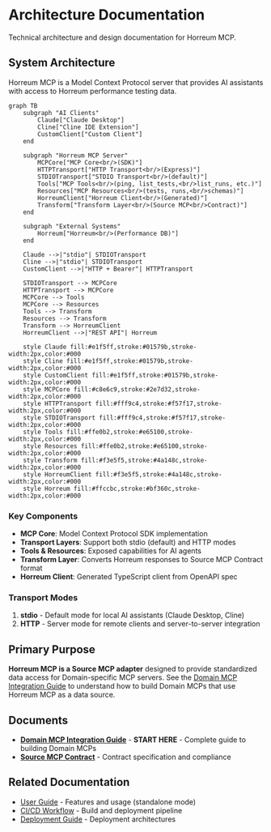 # Architecture Documentation

Technical architecture and design documentation for Horreum MCP.

## System Architecture

Horreum MCP is a Model Context Protocol server that provides AI assistants with
access to Horreum performance testing data.

```mermaid
graph TB
    subgraph "AI Clients"
        Claude["Claude Desktop"]
        Cline["Cline IDE Extension"]
        CustomClient["Custom Client"]
    end

    subgraph "Horreum MCP Server"
        MCPCore["MCP Core<br/>(SDK)"]
        HTTPTransport["HTTP Transport<br/>(Express)"]
        STDIOTransport["STDIO Transport<br/>(default)"]
        Tools["MCP Tools<br/>(ping, list_tests,<br/>list_runs, etc.)"]
        Resources["MCP Resources<br/>(tests, runs,<br/>schemas)"]
        HorreumClient["Horreum Client<br/>(Generated)"]
        Transform["Transform Layer<br/>(Source MCP<br/>Contract)"]
    end

    subgraph "External Systems"
        Horreum["Horreum<br/>(Performance DB)"]
    end

    Claude -->|"stdio"| STDIOTransport
    Cline -->|"stdio"| STDIOTransport
    CustomClient -->|"HTTP + Bearer"| HTTPTransport

    STDIOTransport --> MCPCore
    HTTPTransport --> MCPCore
    MCPCore --> Tools
    MCPCore --> Resources
    Tools --> Transform
    Resources --> Transform
    Transform --> HorreumClient
    HorreumClient -->|"REST API"| Horreum

    style Claude fill:#e1f5ff,stroke:#01579b,stroke-width:2px,color:#000
    style Cline fill:#e1f5ff,stroke:#01579b,stroke-width:2px,color:#000
    style CustomClient fill:#e1f5ff,stroke:#01579b,stroke-width:2px,color:#000
    style MCPCore fill:#c8e6c9,stroke:#2e7d32,stroke-width:2px,color:#000
    style HTTPTransport fill:#fff9c4,stroke:#f57f17,stroke-width:2px,color:#000
    style STDIOTransport fill:#fff9c4,stroke:#f57f17,stroke-width:2px,color:#000
    style Tools fill:#ffe0b2,stroke:#e65100,stroke-width:2px,color:#000
    style Resources fill:#ffe0b2,stroke:#e65100,stroke-width:2px,color:#000
    style Transform fill:#f3e5f5,stroke:#4a148c,stroke-width:2px,color:#000
    style HorreumClient fill:#f3e5f5,stroke:#4a148c,stroke-width:2px,color:#000
    style Horreum fill:#ffccbc,stroke:#bf360c,stroke-width:2px,color:#000
```

### Key Components

- **MCP Core**: Model Context Protocol SDK implementation
- **Transport Layers**: Support both stdio (default) and HTTP modes
- **Tools & Resources**: Exposed capabilities for AI agents
- **Transform Layer**: Converts Horreum responses to Source MCP Contract format
- **Horreum Client**: Generated TypeScript client from OpenAPI spec

### Transport Modes

1. **stdio** - Default mode for local AI assistants (Claude Desktop, Cline)
2. **HTTP** - Server mode for remote clients and server-to-server integration

## Primary Purpose

**Horreum MCP is a Source MCP adapter** designed to provide standardized data
access for Domain-specific MCP servers. See the [Domain MCP Integration
Guide](domain-mcp-integration.md) to understand how to build Domain MCPs that
use Horreum MCP as a data source.

## Documents

- **[Domain MCP Integration Guide](domain-mcp-integration.md)** - **START
  HERE** - Complete guide to building Domain MCPs
- **[Source MCP Contract](source-mcp-contract.md)** - Contract specification
  and compliance

## Related Documentation

- [User Guide](../user-guide/README.md) - Features and usage (standalone mode)
- [CI/CD Workflow](../developer/ci-workflow.md) - Build and deployment pipeline
- [Deployment Guide](../deployment/README.md) - Deployment architectures
